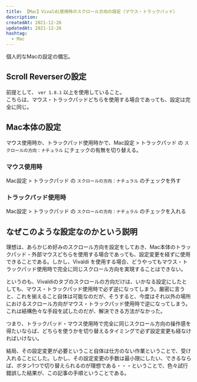 ```yaml
---
title: 【Mac】Vivaldi使用時のスクロール方向の設定（マウス・トラックパッド）
description:
createdAt: 2021-12-26
updatedAt: 2021-12-26
hashtag:
  - Mac
---
```


個人的なMacの設定の備忘。

## Scroll Reverserの設定

前提として、 `ver 1.8.1` 以上を使用していること。  
こちらは、マウス・トラックパッドどちらを使用する場合であっても、設定は完全に同じ。
<ArticleImage src="mac-scroll-settings/scroll-reverser-settings.png" alt="失敗時"></ArticleImage>

## Mac本体の設定
マウス使用時か、トラックパッド使用時かで、Mac設定 > トラックパッド の `スクロールの方向：ナチュラル` にチェックの有無を切り替える。

<ArticleImage src="mac-scroll-settings/mac-trackpad-settings.png"></ArticleImage>

### マウス使用時

Mac設定 > トラックパッド の `スクロールの方向：ナチュラル` のチェックを外す

### トラックパッド使用時

Mac設定 > トラックパッド の `スクロールの方向：ナチュラル` のチェックを入れる

## なぜこのような設定なのかという説明

理想は、あらかじめ好みのスクロール方向を設定をしておき、Mac本体のトラックパッド・外部マウスどちらを使用する場合であっても、設定変更を経ずに使用できることである。しかし、Vivaldi を使用する場合、どうやってもマウス・トラックパッド使用時で完全に同じスクロール方向を実現することはできない。

というのも、Vivaldiのタブのスクロールの方向だけは、いかなる設定にしたとしても、マウス・トラックパッド使用時で必ず逆になってしまう。厳密に言うと、これを揃えること自体は可能なのだが、そうすると、今度はそれ以外の場所におけるスクロール方向がマウス・トラックパッド使用時で逆になってしまう。これは結構色々な手段を試したのだが、解決できる方法がなかった。

つまり、トラックパッド・マウス使用時で完全に同じスクロール方向の操作感を得たいならば、どちらを使うかを切り替えるタイミングで必ず設定変更も経なければいけない。

結局、その設定変更が必要ということ自体は仕方のない作業ということで、受け入れることにした。しかし、その設定変更の手数は最小限にしたい、できるならば、ボタン1つで切り替えられるのが理想である・・・ということで、色々試行錯誤した結果が、この記事の手順ということである。